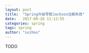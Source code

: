 ```yaml
---
layout: post
title:  "Spring升级导致Jackson注解失效"
date:   2017-09-26 11:12:55
categories: spring
tags: spring
author: "sxzhou"
---  
```

TODO